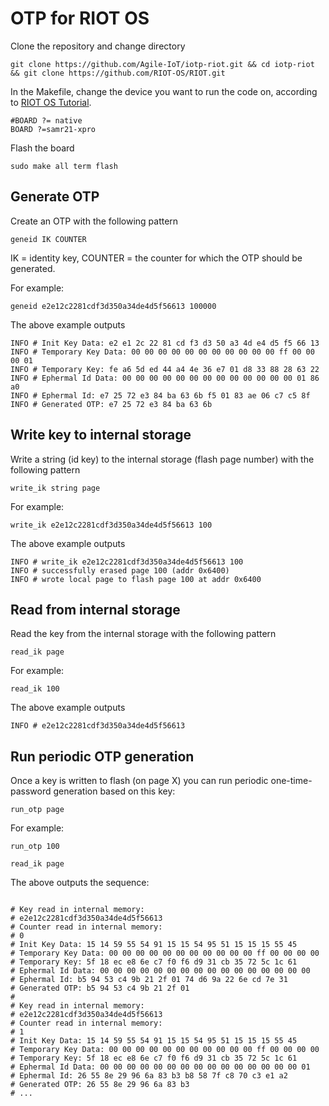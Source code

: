 # OTP for RIOT OS

Clone the repository and change directory

    git clone https://github.com/Agile-IoT/iotp-riot.git && cd iotp-riot && git clone https://github.com/RIOT-OS/RIOT.git

In the Makefile, change the device you want to run the code on, according to [RIOT OS Tutorial](https://github.com/RIOT-OS/Tutorials/tree/master/task-01).

    #BOARD ?= native
    BOARD ?=samr21-xpro
    
Flash the board

    sudo make all term flash

## Generate OTP

Create an OTP with the following pattern

    geneid IK COUNTER

IK = identity key, COUNTER = the counter for which the OTP should be generated.

For example:

    geneid e2e12c2281cdf3d350a34de4d5f56613 100000
    
The above example outputs

    INFO # Init Key Data: e2 e1 2c 22 81 cd f3 d3 50 a3 4d e4 d5 f5 66 13 
    INFO # Temporary Key Data: 00 00 00 00 00 00 00 00 00 00 00 ff 00 00 00 01 
    INFO # Temporary Key: fe a6 5d ed 44 a4 4e 36 e7 01 d8 33 88 28 63 22 
    INFO # Ephermal Id Data: 00 00 00 00 00 00 00 00 00 00 00 00 00 01 86 a0 
    INFO # Ephermal Id: e7 25 72 e3 84 ba 63 6b f5 01 83 ae 06 c7 c5 8f 
    INFO # Generated OTP: e7 25 72 e3 84 ba 63 6b

    
## Write key to internal storage

Write a string (id key) to the internal storage (flash page number) with the following pattern

    write_ik string page
    
For example:

    write_ik e2e12c2281cdf3d350a34de4d5f56613 100

The above example outputs

    INFO # write_ik e2e12c2281cdf3d350a34de4d5f56613 100
    INFO # successfully erased page 100 (addr 0x6400)
    INFO # wrote local page to flash page 100 at addr 0x6400
    
## Read from internal storage  

Read the key from the internal storage with the following pattern

    read_ik page
    
For example:

    read_ik 100
    
The above example outputs

    INFO # e2e12c2281cdf3d350a34de4d5f56613

## Run periodic OTP generation  

Once a key is written to flash (on page X) you can run periodic one-time-password generation based on this key:

    run_otp page
    
For example:

    run_otp 100

    read_ik page
    
The above outputs the sequence:

```

# Key read in internal memory:
# e2e12c2281cdf3d350a34de4d5f56613
# Counter read in internal memory: 
# 0 
# Init Key Data: 15 14 59 55 54 91 15 15 54 95 51 15 15 15 55 45 
# Temporary Key Data: 00 00 00 00 00 00 00 00 00 00 00 ff 00 00 00 00 
# Temporary Key: 5f 18 ec e8 6e c7 f0 f6 d9 31 cb 35 72 5c 1c 61 
# Ephermal Id Data: 00 00 00 00 00 00 00 00 00 00 00 00 00 00 00 00 
# Ephermal Id: b5 94 53 c4 9b 21 2f 01 74 d6 9a 22 6e cd 7e 31 
# Generated OTP: b5 94 53 c4 9b 21 2f 01 
# 
# Key read in internal memory:
# e2e12c2281cdf3d350a34de4d5f56613
# Counter read in internal memory: 
# 1 
# Init Key Data: 15 14 59 55 54 91 15 15 54 95 51 15 15 15 55 45 
# Temporary Key Data: 00 00 00 00 00 00 00 00 00 00 00 ff 00 00 00 00 
# Temporary Key: 5f 18 ec e8 6e c7 f0 f6 d9 31 cb 35 72 5c 1c 61 
# Ephermal Id Data: 00 00 00 00 00 00 00 00 00 00 00 00 00 00 00 01 
# Ephermal Id: 26 55 8e 29 96 6a 83 b3 b8 58 7f c8 70 c3 e1 a2 
# Generated OTP: 26 55 8e 29 96 6a 83 b3 
# ...
```
